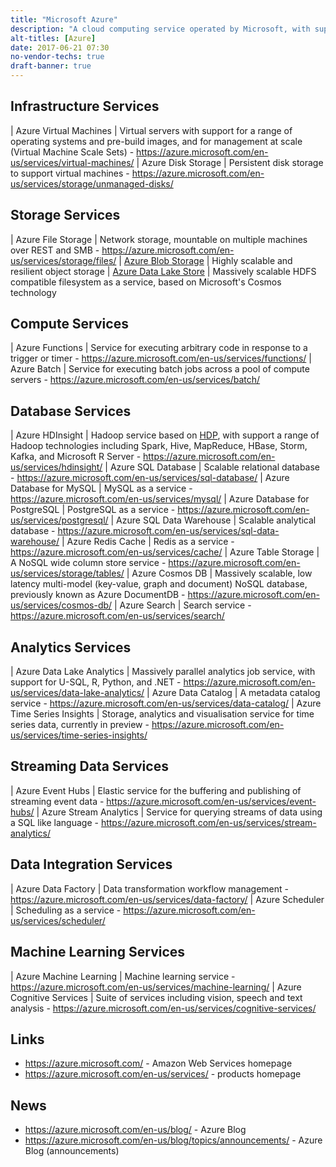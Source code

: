 ```yaml
---
title: "Microsoft Azure"
description: "A cloud computing service operated by Microsoft, with support for infrastructure, storage, databases and analytics services, available in 34 geographical regions.  Announced in Otober 2008, with first services available in February 2010.  Previously known as Windows Azure."
alt-titles: [Azure]
date: 2017-06-21 07:30
no-vendor-techs: true
draft-banner: true
---
```

## Infrastructure Services

| Azure Virtual Machines | Virtual servers with support for a range of operating systems and pre-build images, and for management at scale (Virtual Machine Scale Sets) - <https://azure.microsoft.com/en-us/services/virtual-machines/>
| Azure Disk Storage | Persistent disk storage to support virtual machines - <https://azure.microsoft.com/en-us/services/storage/unmanaged-disks/>

## Storage Services

| Azure File Storage | Network storage, mountable on multiple machines over REST and SMB - <https://azure.microsoft.com/en-us/services/storage/files/>
| [Azure Blob Storage](/technologies/microsoft-azure-blob-storage/) | Highly scalable and resilient object storage
| [Azure Data Lake Store](/technologies/microsoft-azure-data-lake-store/) | Massively scalable HDFS compatible filesystem as a service, based on Microsoft's Cosmos technology

## Compute Services

| Azure Functions | Service for executing arbitrary code in response to a trigger or timer - <https://azure.microsoft.com/en-us/services/functions/>
| Azure Batch | Service for executing batch jobs across a pool of compute servers - <https://azure.microsoft.com/en-us/services/batch/>

## Database Services

| Azure HDInsight | Hadoop service based on [HDP](/technologies/hortonworks-data-platform), with support a range of Hadoop technologies including Spark, Hive, MapReduce, HBase, Storm, Kafka, and Microsoft R Server - <https://azure.microsoft.com/en-us/services/hdinsight/>
| Azure SQL Database | Scalable relational database - <https://azure.microsoft.com/en-us/services/sql-database/>
| Azure Database for MySQL | MySQL as a service - <https://azure.microsoft.com/en-us/services/mysql/>
| Azure Database for PostgreSQL | PostgreSQL as a service - <https://azure.microsoft.com/en-us/services/postgresql/>
| Azure SQL Data Warehouse | Scalable analytical database - <https://azure.microsoft.com/en-us/services/sql-data-warehouse/>
| Azure Redis Cache | Redis as a service - <https://azure.microsoft.com/en-us/services/cache/>
| Azure Table Storage | A NoSQL wide column store service - <https://azure.microsoft.com/en-us/services/storage/tables/>
| Azure Cosmos DB | Massively scalable, low latency multi-model (key-value, graph and document) NoSQL database, previously known as Azure DocumentDB - <https://azure.microsoft.com/en-us/services/cosmos-db/>
| Azure Search | Search service - <https://azure.microsoft.com/en-us/services/search/>

## Analytics Services

| Azure Data Lake Analytics | Massively parallel analytics job service, with support for U-SQL, R, Python, and .NET - <https://azure.microsoft.com/en-us/services/data-lake-analytics/>
| Azure Data Catalog | A metadata catalog service - <https://azure.microsoft.com/en-us/services/data-catalog/>
| Azure Time Series Insights | Storage, analytics and visualisation service for time series data, currently in preview - <https://azure.microsoft.com/en-us/services/time-series-insights/>

## Streaming Data Services

| Azure Event Hubs  | Elastic service for the buffering and publishing of streaming event data - <https://azure.microsoft.com/en-us/services/event-hubs/>
| Azure Stream Analytics | Service for querying streams of data using a SQL like language - <https://azure.microsoft.com/en-us/services/stream-analytics/>

## Data Integration Services

| Azure Data Factory | Data transformation workflow management - <https://azure.microsoft.com/en-us/services/data-factory/>
| Azure Scheduler | Scheduling as a service - <https://azure.microsoft.com/en-us/services/scheduler/>

## Machine Learning Services

| Azure Machine Learning | Machine learning service - <https://azure.microsoft.com/en-us/services/machine-learning/>
| Azure Cognitive Services | Suite of services including vision, speech and text analysis - <https://azure.microsoft.com/en-us/services/cognitive-services/>

## Links

* <https://azure.microsoft.com/> - Amazon Web Services homepage
* <https://azure.microsoft.com/en-us/services/> - products homepage

## News

* <https://azure.microsoft.com/en-us/blog/> - Azure Blog
* <https://azure.microsoft.com/en-us/blog/topics/announcements/> - Azure Blog (announcements)